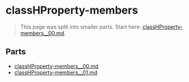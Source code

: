 # classHProperty-members

> This page was split into smaller parts. Start here: [classHProperty-members__00.md](classHProperty-members__00.md).

## Parts

- [classHProperty-members__00.md](classHProperty-members__00.md)
- [classHProperty-members__01.md](classHProperty-members__01.md)
